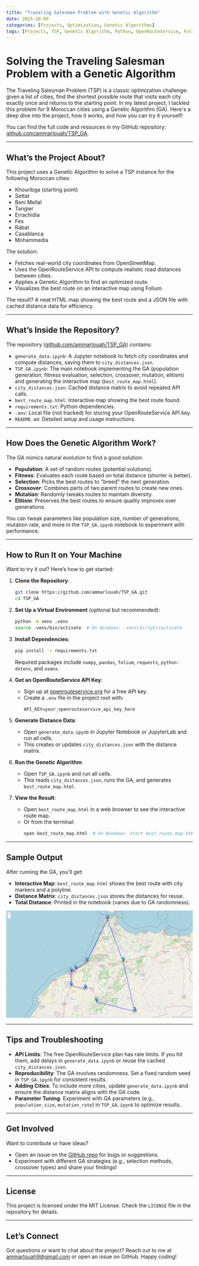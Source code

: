 ```yaml
---
title: "Traveling Salesman Problem with Genetic Algorithm"
date: 2025-10-09
categories: [Projects, Optimization, Genetic Algorithms]
tags: [Projects, TSP, Genetic Algorithm, Python, OpenRouteService, Folium, Jupyter]
---
```


# Solving the Traveling Salesman Problem with a Genetic Algorithm

The Traveling Salesman Problem (TSP) is a classic optimization challenge: given a list of cities, find the shortest possible route that visits each city exactly once and returns to the starting point. In my latest project, I tackled this problem for 9 Moroccan cities using a Genetic Algorithm (GA). Here's a deep dive into the project, how it works, and how you can try it yourself!

You can find the full code and resources in my GitHub repository: [github.com/ammarlouah/TSP_GA](https://github.com/ammarlouah/TSP_GA).

---

## What’s the Project About?

This project uses a Genetic Algorithm to solve a TSP instance for the following Moroccan cities:
- Khouribga (starting point)
- Settat
- Beni Mellal
- Tangier
- Errachidia
- Fes
- Rabat
- Casablanca
- Mohammedia

The solution:
- Fetches real-world city coordinates from OpenStreetMap.
- Uses the OpenRouteService API to compute realistic road distances between cities.
- Applies a Genetic Algorithm to find an optimized route.
- Visualizes the best route on an interactive map using Folium.

The result? A neat HTML map showing the best route and a JSON file with cached distance data for efficiency.

---

## What’s Inside the Repository?

The repository ([github.com/ammarlouah/TSP_GA](https://github.com/ammarlouah/TSP_GA)) contains:
- `generate_data.ipynb`: A Jupyter notebook to fetch city coordinates and compute distances, saving them to `city_distances.json`.
- `TSP_GA.ipynb`: The main notebook implementing the GA (population generation, fitness evaluation, selection, crossover, mutation, elitism) and generating the interactive map (`best_route_map.html`).
- `city_distances.json`: Cached distance matrix to avoid repeated API calls.
- `best_route_map.html`: Interactive map showing the best route found.
- `requirements.txt`: Python dependencies.
- `.env`: Local file (not tracked) for storing your OpenRouteService API key.
- `README.md`: Detailed setup and usage instructions.

---

## How Does the Genetic Algorithm Work?

The GA mimics natural evolution to find a good solution:
- **Population**: A set of random routes (potential solutions).
- **Fitness**: Evaluates each route based on total distance (shorter is better).
- **Selection**: Picks the best routes to "breed" the next generation.
- **Crossover**: Combines parts of two parent routes to create new ones.
- **Mutation**: Randomly tweaks routes to maintain diversity.
- **Elitism**: Preserves the best routes to ensure quality improves over generations.

You can tweak parameters like population size, number of generations, mutation rate, and more in the `TSP_GA.ipynb` notebook to experiment with performance.

---

## How to Run It on Your Machine

Want to try it out? Here’s how to get started:

1. **Clone the Repository**:
   ```bash
   git clone https://github.com/ammarlouah/TSP_GA.git
   cd TSP_GA
   ```

2. **Set Up a Virtual Environment** (optional but recommended):
   ```bash
   python -m venv .venv
   source .venv/bin/activate  # On Windows: .venv\Scripts\activate
   ```

3. **Install Dependencies**:
   ```bash
   pip install -r requirements.txt
   ```
   Required packages include `numpy`, `pandas`, `folium`, `requests`, `python-dotenv`, and `osmnx`.

4. **Get an OpenRouteService API Key**:
   - Sign up at [openrouteservice.org](https://openrouteservice.org) for a free API key.
   - Create a `.env` file in the project root with:
     ```
     API_KEY=your_openrouteservice_api_key_here
     ```

5. **Generate Distance Data**:
   - Open `generate_data.ipynb` in Jupyter Notebook or JupyterLab and run all cells.
   - This creates or updates `city_distances.json` with the distance matrix.

6. **Run the Genetic Algorithm**:
   - Open `TSP_GA.ipynb` and run all cells.
   - This reads `city_distances.json`, runs the GA, and generates `best_route_map.html`.

7. **View the Result**:
   - Open `best_route_map.html` in a web browser to see the interactive route map.
   - Or from the terminal:
     ```bash
     open best_route_map.html  # On Windows: start best_route_map.html
     ```

---

## Sample Output

After running the GA, you’ll get:
- **Interactive Map**: `best_route_map.html` shows the best route with city markers and a polyline.
- **Distance Matrix**: `city_distances.json` stores the distances for reuse.
- **Total Distance**: Printed in the notebook (varies due to GA randomness).

![Route Map](/assets/img/posts/tsp-with-genetic-algorithm/map.png)

---

## Tips and Troubleshooting

- **API Limits**: The free OpenRouteService plan has rate limits. If you hit them, add delays in `generate_data.ipynb` or reuse the cached `city_distances.json`.
- **Reproducibility**: The GA involves randomness. Set a fixed random seed in `TSP_GA.ipynb` for consistent results.
- **Adding Cities**: To include more cities, update `generate_data.ipynb` and ensure the distance matrix aligns with the GA code.
- **Parameter Tuning**: Experiment with GA parameters (e.g., `population_size`, `mutation_rate`) in `TSP_GA.ipynb` to optimize results.

---

## Get Involved

Want to contribute or have ideas? 
- Open an issue on the [GitHub repo](https://github.com/ammarlouah/TSP_GA) for bugs or suggestions.
- Experiment with different GA strategies (e.g., selection methods, crossover types) and share your findings!

---

## License

This project is licensed under the MIT License. Check the `LICENSE` file in the repository for details.

---

## Let’s Connect

Got questions or want to chat about the project? Reach out to me at [ammarlouah9@gmail.com](mailto:ammarlouah9@gmail.com) or open an issue on GitHub. Happy coding!
